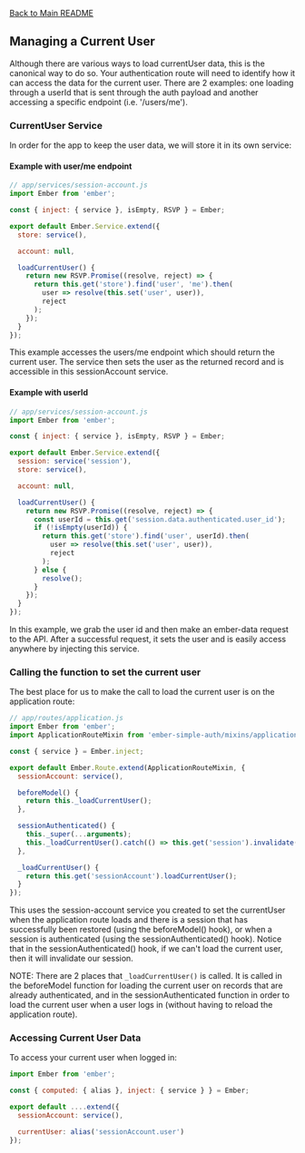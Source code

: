 [Back to Main README](README.md)

## Managing a Current User

Although there are various ways to load currentUser data, this is the canonical
way to do so. Your authentication route will need to identify how it can access
the data for the current user. There are 2 examples: one loading through a
userId that is sent through the auth payload and another accessing a specific
endpoint (i.e. '/users/me').

### CurrentUser Service

In order for the app to keep the user data, we will store it in its own service:

#### Example with user/me endpoint

```js
// app/services/session-account.js
import Ember from 'ember';

const { inject: { service }, isEmpty, RSVP } = Ember;

export default Ember.Service.extend({
  store: service(),

  account: null,

  loadCurrentUser() {
    return new RSVP.Promise((resolve, reject) => {
      return this.get('store').find('user', 'me').then(
        user => resolve(this.set('user', user)),
        reject
      );
    });
  }
});
```

This example accesses the users/me endpoint which should return the current
user.  The service then sets the user as the returned record and is accessible
in this sessionAccount service.

#### Example with userId

```js
// app/services/session-account.js
import Ember from 'ember';

const { inject: { service }, isEmpty, RSVP } = Ember;

export default Ember.Service.extend({
  session: service('session'),
  store: service(),

  account: null,

  loadCurrentUser() {
    return new RSVP.Promise((resolve, reject) => {
      const userId = this.get('session.data.authenticated.user_id');
      if (!isEmpty(userId)) {
        return this.get('store').find('user', userId).then(
          user => resolve(this.set('user', user)),
          reject
        );
      } else {
        resolve();
      }
    });
  }
});
```

In this example, we grab the user id and then make an ember-data request to the
API. After a successful request, it sets the user and is easily access anywhere
by injecting this service.

### Calling the function to set the current user

The best place for us to make the call to load the current user is on the
application route:

```js
// app/routes/application.js
import Ember from 'ember';
import ApplicationRouteMixin from 'ember-simple-auth/mixins/application-route-mixin';

const { service } = Ember.inject;

export default Ember.Route.extend(ApplicationRouteMixin, {
  sessionAccount: service(),

  beforeModel() {
    return this._loadCurrentUser();
  },

  sessionAuthenticated() {
    this._super(...arguments);
    this._loadCurrentUser().catch(() => this.get('session').invalidate());
  },

  _loadCurrentUser() {
    return this.get('sessionAccount').loadCurrentUser();
  }
});
```

This uses the session-account service you created to set the currentUser when
the application route loads and there is a session that has successfully been
restored (using the beforeModel() hook), or when a session is authenticated
(using the sessionAuthenticated() hook). Notice that in the
sessionAuthenticated() hook, if we can't load the current user, then it will
invalidate our session.

NOTE: There are 2 places that `_loadCurrentUser()` is called. It is called in
the beforeModel function for loading the current user on records that are
already authenticated, and in the sessionAuthenticated function in order to load
the current user when a user logs in (without having to reload the application
route).

### Accessing Current User Data

To access your current user when logged in:

```js
import Ember from 'ember';

const { computed: { alias }, inject: { service } } = Ember;

export default ....extend({
  sessionAccount: service(),

  currentUser: alias('sessionAccount.user')
});
```
